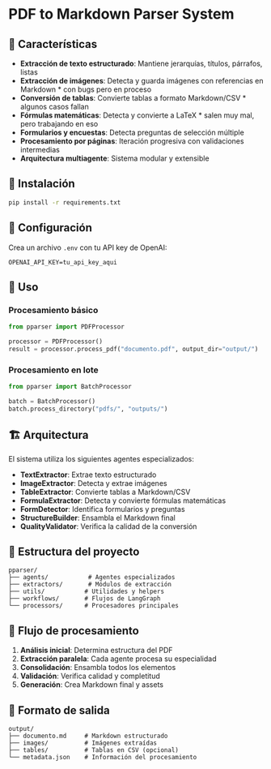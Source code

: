 # PDF to Markdown Parser System

## 🎯 Características

- **Extracción de texto estructurado**: Mantiene jerarquías, títulos, párrafos, listas
- **Extracción de imágenes**: Detecta y guarda imágenes con referencias en Markdown * con bugs pero en proceso 
- **Conversión de tablas**: Convierte tablas a formato Markdown/CSV * algunos casos fallan
- **Fórmulas matemáticas**: Detecta y convierte a LaTeX * salen muy mal, pero trabajando en eso
- **Formularios y encuestas**: Detecta preguntas de selección múltiple
- **Procesamiento por páginas**: Iteración progresiva con validaciones intermedias
- **Arquitectura multiagente**: Sistema modular y extensible

## 🚀 Instalación

```bash
pip install -r requirements.txt
```

## 🔧 Configuración

Crea un archivo `.env` con tu API key de OpenAI:

```
OPENAI_API_KEY=tu_api_key_aqui
```

## 📖 Uso

### Procesamiento básico

```python
from pparser import PDFProcessor

processor = PDFProcessor()
result = processor.process_pdf("documento.pdf", output_dir="output/")
```

### Procesamiento en lote

```python
from pparser import BatchProcessor

batch = BatchProcessor()
batch.process_directory("pdfs/", "outputs/")
```

## 🏗️ Arquitectura

El sistema utiliza los siguientes agentes especializados:

- **TextExtractor**: Extrae texto estructurado
- **ImageExtractor**: Detecta y extrae imágenes  
- **TableExtractor**: Convierte tablas a Markdown/CSV
- **FormulaExtractor**: Detecta y convierte fórmulas matemáticas
- **FormDetector**: Identifica formularios y preguntas
- **StructureBuilder**: Ensambla el Markdown final
- **QualityValidator**: Verifica la calidad de la conversión

## 📁 Estructura del proyecto

```
pparser/
├── agents/           # Agentes especializados
├── extractors/       # Módulos de extracción
├── utils/           # Utilidades y helpers
├── workflows/       # Flujos de LangGraph
└── processors/      # Procesadores principales
```

## 🔄 Flujo de procesamiento

1. **Análisis inicial**: Determina estructura del PDF
2. **Extracción paralela**: Cada agente procesa su especialidad
3. **Consolidación**: Ensambla todos los elementos
4. **Validación**: Verifica calidad y completitud
5. **Generación**: Crea Markdown final y assets

## 📝 Formato de salida

```
output/
├── documento.md     # Markdown estructurado
├── images/          # Imágenes extraídas
├── tables/          # Tablas en CSV (opcional)
└── metadata.json    # Información del procesamiento
```
